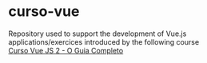 # curso-vue
Repository used to support the development of Vue.js applications/exercices introduced by the following course<br>
[Curso Vue JS 2 - O Guia Completo](https://www.udemy.com/vue-js-completo/ "Curso Vue JS 2 - O Guia Completo (incl. Vue Router &amp; Vuex)")

